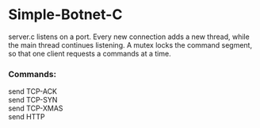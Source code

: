 # Simple-Botnet-C
server.c listens on a port. Every new connection adds a new thread, while the main thread continues listening.
A mutex locks the command segment, so that one client requests a commands at a time.

### Commands:
send TCP-ACK <ip> <packet-count> <br>
send TCP-SYN <ip> <packet-count> <br>
send TCP-XMAS <ip> <packet-count> <br>
send HTTP <ip> <packet-count>
